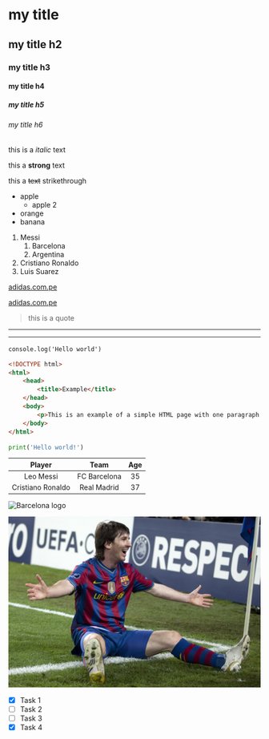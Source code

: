 <!-- HEADINGS -->

# my title
## my title h2
### my title h3
#### my title h4
##### my title h5
###### my title h6

<!-- italic -->

this is a *italic* text

<!-- strong -->
this a **strong** text

<!-- strikethrough -->
this a ~~text~~ strikethrough

<!-- UL -->

* apple
    * apple 2
* orange
* banana

<!-- OL -->

1. Messi
    1. Barcelona
    2. Argentina
2. Cristiano Ronaldo
3. Luis Suarez

<!-- web pages links -->

[adidas.com.pe](https://adidas.com.pe)

<!-- other example with custom title -->

[adidas.com.pe](https://adidas.com.pe "custom title")

<!-- quote -->

> this is a quote

---
___

`console.log('Hello world')`

```html
<!DOCTYPE html>
<html>
    <head>
        <title>Example</title>
    </head>
    <body>
        <p>This is an example of a simple HTML page with one paragraph.</p>
    </body>
</html>
```

```python
print('Hello world!')
```

| Player              | Team          | Age     |
| :----:              |    :----:     | :----:  |
| Leo Messi           | FC Barcelona  | 35      |
| Cristiano Ronaldo   | Real Madrid   | 37      |


<!-- images -->

![Barcelona logo](https://cdn.worldvectorlogo.com/logos/fc-barcelona.svg "Barcelona logo")

![Leo Messi](assets/leo%20messi.jpg "Leo Messi")

<!-- GITHUB MARKDOWN -->

* [x] Task 1
* [ ] Task 2
* [ ] Task 3
* [x] Task 4